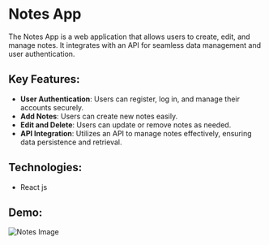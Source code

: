 # Notes App

The Notes App is a web application that allows users to create, edit, and manage notes. It integrates with an API for seamless data management and user authentication.

## Key Features:

- **User Authentication**: Users can register, log in, and manage their accounts securely.
- **Add Notes**: Users can create new notes easily.
- **Edit and Delete**: Users can update or remove notes as needed.
- **API Integration**: Utilizes an API to manage notes effectively, ensuring data persistence and retrieval.

## Technologies:
- React js

## Demo:

![Notes Image](https://res.cloudinary.com/decau6fvv/image/upload/v1729437038/Notes_zm3phr.png)

